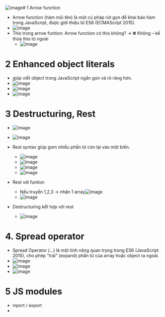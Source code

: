 ![image](https://github.com/user-attachments/assets/fd5571e9-c994-4a55-bf5a-7c847d749511)# 1 Arrow function
- Arrow function (hàm mũi tên) là một cú pháp rút gọn để khai báo hàm trong JavaScript, được giới thiệu từ ES6 (ECMAScript 2015).
- ![image](https://github.com/user-attachments/assets/f9ecf9ec-6e0b-4f31-a129-7ed8b066a540)
- This trong arrow funtion:  Arrow function có this không? -> ❌ Không – kế thừa this từ ngoài
  + ![image](https://github.com/user-attachments/assets/bd9f4b42-58d3-4397-8a6f-3e8b5e4f5229)

# 2 Enhanced object literals
- giúp viết object trong JavaScript ngắn gọn và rõ ràng hơn.
- ![image](https://github.com/user-attachments/assets/fa851c2a-81f6-45c4-ac96-be7b23f8df18)
- ![image](https://github.com/user-attachments/assets/717d42a6-7f7a-4f40-b616-e5dd66afdc2b)
- ![image](https://github.com/user-attachments/assets/6e0b1f78-3f80-4540-9efc-626d5f659592)

# 3 Destructuring, Rest
- ![image](https://github.com/user-attachments/assets/e5f81625-38f4-4ee9-82ba-a797ab32d5b4)
- ![image](https://github.com/user-attachments/assets/2cc0b965-9efd-47ad-9dfe-954745b5d75e)
- Rest syntax giúp gom nhiều phần tử còn lại vào một biến.
  + ![image](https://github.com/user-attachments/assets/934e958a-eb78-4738-a927-1db1c8cfd91d)
  + ![image](https://github.com/user-attachments/assets/8164d678-4bfa-4209-8947-04b7d218dfed)
  + ![image](https://github.com/user-attachments/assets/079ce035-d23e-4c68-87ca-feb252cca165)
  + ![image](https://github.com/user-attachments/assets/35f235f5-8f46-492b-9a70-6c9dd45ccb20)

- Rest với funtion
  + Nếu truyền 1,2,3 -> nhận 1 array![image](https://github.com/user-attachments/assets/fe541843-cd7d-4b28-bde0-f91e6aeab820)
  + ![image](https://github.com/user-attachments/assets/0220ba7d-51dd-4168-8dd6-c8eb3dbc7987)

- Destructuring kết hợp với rest
  + ![image](https://github.com/user-attachments/assets/6a90a5e7-72cd-4d5f-8bf8-c08308304800)

# 4. Spread operator
- Spread Operator (...) là một tính năng quan trọng trong ES6 (JavaScript 2015), cho phép "trải" (expand) phần tử của array hoặc object ra ngoài.
- ![image](https://github.com/user-attachments/assets/149e6b08-58b3-44ea-8d0f-fef78b44cdb5)
- ![image](https://github.com/user-attachments/assets/425447c7-dbb7-4fb2-9e65-46fc12cc6255)
- ![image](https://github.com/user-attachments/assets/fce421c2-ac48-4068-8f5d-8dc91e58b401)

# 5 JS modules
- inport / export
- 

